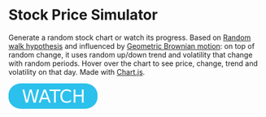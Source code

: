 # Stock Price Simulator

Generate a random stock chart or watch its progress. Based on [Random walk hypothesis](https://en.wikipedia.org/wiki/Random_walk_hypothesis) and influenced by [Geometric Brownian motion](https://en.wikipedia.org/wiki/Geometric_Brownian_motion): on top of random change, it uses random up/down trend and volatility that change with random periods. Hover over the chart to see price, change, trend and volatility on that day. Made with [Chart.js](https://www.chartjs.org).

[![button](watch.png)](sps.html)
